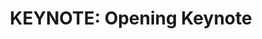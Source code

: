 ---
categories:
- bkk19
description: '> Linaro Connect Bangkok opening keynote by Linaro CEO; Li Gong.<br><br><br>'
future_image:
  featured: 'true'
  path: /assets/images/featured-images/bkk19/BKK19-K100.png
session_attendee_num: '23'
session_id: BKK19-K100
session_room: 'Keynote Room (World Ballroom BC) '
session_slot:
  end_time: '2019-04-01 10:45:00'
  start_time: '2019-04-01 10:00:00'
session_speakers:
- speaker_bio: '> Li Gong is a globally experienced technologist and executive, with
    deep background in computer science, research and product development, and open
    source technologies. He has worked in senior leadership roles extensively in the
    US and in Asia, having served as President and COO at Mozilla Corporation, General
    Manager at Microsoft, as well as Distinguished Engineer at Sun Microsystems and
    Distinguished Scientist at SRI International. He graduated from Tsinghua University,
    Beijing, and received a PhD from University of Cambridge. In 1994 he received
    the Leonard G. Abraham Prize given by the IEEE Communications Society for “the
    most significant contribution to technical literature in the field of interest
    of the IEEE.”'
  speaker_company: Linaro
  speaker_image: /assets/images/speakers/bkk19/li-gong-linaro.jpg
  speaker_location: ''
  speaker_name: Li Gong (Linaro)
  speaker_position: CEO
  speaker_username: li.gong
session_track: Keynote
tag: session
tags:
- Keynote
title: 'KEYNOTE: Opening Keynote'
---